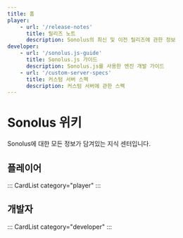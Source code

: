 ```yaml
---
title: 홈
player:
    - url: '/release-notes'
      title: 릴리즈 노트
      description: Sonolus의 최신 및 이전 릴리즈에 관한 정보
developer:
    - url: '/sonolus.js-guide'
      title: Sonolus.js 가이드
      description: Sonolus.js를 사용한 엔진 개발 가이드
    - url: '/custom-server-specs'
      title: 커스텀 서버 스펙
      description: 커스텀 서버에 관한 스펙
---
```


# Sonolus 위키

Sonolus에 대한 모든 정보가 담겨있는 지식 센터입니다.

## 플레이어

::: CardList category="player" :::

## 개발자

::: CardList category="developer" :::
